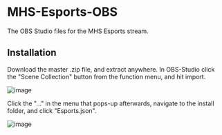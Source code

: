 # MHS-Esports-OBS
The OBS Studio files for the MHS Esports stream.

Installation
-------------
Download the master .zip file, and extract anywhere.
In OBS-Studio click the "Scene Collection" button from the function menu, and hit import.

![image](https://user-images.githubusercontent.com/77819489/212986406-fe4af443-548d-4cc2-8902-3851e6537b03.png)

Click the "..." in the menu that pops-up afterwards, navigate to the install folder, and click "Esports.json".

![image](https://user-images.githubusercontent.com/77819489/212986905-7cb87845-5ec0-4173-8ce7-51eeb6a9addd.png)
